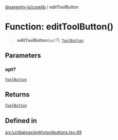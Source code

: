 [@serenity-is/corelib](../README.md) / editToolButton

# Function: editToolButton()

> **editToolButton**(`opt`?): [`ToolButton`](../interfaces/ToolButton.md)

## Parameters

### opt?

[`ToolButton`](../interfaces/ToolButton.md)

## Returns

[`ToolButton`](../interfaces/ToolButton.md)

## Defined in

[src/ui/dialogs/entitytoolbuttons.tsx:49](https://github.com/serenity-is/serenity/blob/master/packages/corelib/src/ui/dialogs/entitytoolbuttons.tsx#L49)
